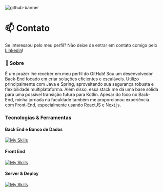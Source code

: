 ![github-banner](https://github.com/user-attachments/assets/f9a3dd47-b570-4a1b-ba46-88017eb0415e)

# 📫 Contato
Se interessou pelo meu perfil? Não deixe de entrar em contato comigo pelo [Linkedin](https://www.linkedin.com/in/leonardo-rocha-scarpitta-26a28629b/)!

### 📌 Sobre
É um prazer lhe receber em meu perfil do GitHub!
Sou um desenvolvedor Back-End focado em criar soluções eficientes e escaláveis. Utilizo principalmente com Java e Spring, aproveitando sua segurança robusta e flexibilidade multiplataforma. Além disso, essa stack me dá uma base sólida para uma possível transição futura para Kotlin.
Apesar do foco no Back-End, minha jornada na faculdade também me proporcionou experiência com Front-End, especialmente usando ReactJS e Next.js.

### Tecnologias & Ferramentas
#### Back End e Banco de Dados
[![My Skills](https://skillicons.dev/icons?i=java,spring,py&perline=10)](https://skillicons.dev)
#### Front End
[![My Skills](https://skillicons.dev/icons?i=html,css,js,react,nextjs,tailwindcss,figma&perline=10)](https://skillicons.dev)
#### Server & Deploy
[![My Skills](https://skillicons.dev/icons?i=linux,docker,aws,vercel&perline=10)](https://skillicons.dev)
